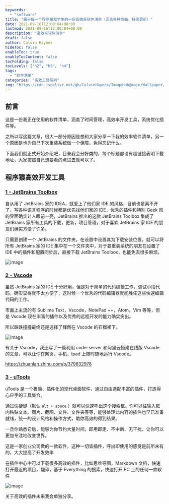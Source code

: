 ```yaml
---
keywords:
  - "software"
title: "属于每一个程序猿和学生的一份高效率软件清单（涵盖多种方面，持续更新）"
date: 2021-09-16T12:00:04+08:00
lastmod: 2021-09-16T12:00:04+08:00
description: "高效率软件清单"
draft: false
author: Calvin Haynes
hideToc: false
enableToc: true
enableTocContent: false
tocFolding: false
tocLevels: ["h2", "h3", "h4"]
tags:
  - "软件清单"
categories: "高效工具系列"
img: "https://cdn.jsdelivr.net/gh/CalvinHaynes/ImageHub@main/Wallpaper/image.3sx4gtcey060.png"
---
```


## 前言

这是一份我正在使用的软件清单，涵盖了时间管理，高效率开发工具，系统优化插件等。

之所以写这篇文章，很大一部分原因是想和大家分享一下我的效率软件清单，另一个原因是也为自己下次重装系统做一个保障，免得忘记什么。

下面我们就正式开始介绍吧，目录我会分好类的，每个标题都设有超链接表明下载地址，大家按照自己想要看的点进去就可以了。

## 程序猿高效开发工具

### [1 - JetBrains Toolbox](https://www.jetbrains.com/toolbox-app/)

自从用了 JetBrains 家的 IDEA，就爱上了他们家 IDE 的风格，目前也是离不开了，写各种语言程序的时候都是优先找他们家的 IDE，优秀的插件和特别 Geek 风的界面确实让人眼前一亮，JetBrains 推出的这款 JetBrains Toolbox 集成了 JetBrains 家所有工具的下载，更新，项目管理，对于喜欢 JetBrains 家 IDE 的朋友们确实方便了许多。

只需要创建一个 JetBrains 的文件夹，在设置中设置其为下载安装位置，就可以将所有 JetBrains 家的 IDE 集中在一个文件夹中，对于要重装系统的朋友在设置了 IDE 中的插件和配置同步后，直接下载 JetBrains Toolbox，也能免去很多麻烦。

![image](https://cdn.jsdelivr.net/gh/CalvinHaynes/ImageHub@main/BlogImage/image.31wguugc2gk.png)

### [2 - Vscode](https://code.visualstudio.com/)

虽然 JetBrains 家的 IDE 十分好用，但是对于简单的代码编辑工作，调试小段代码，确实显得就不太方便了，这时候一个优秀的代码编辑器就能胜任这些快速编辑代码的工作。

市面上主流的有 Sublime Text，Vscode，NotePad ++，Atom，Vim 等等，但是 Vscode 现在丰富的插件以及优秀的远程开发的能力确实突出。

所以跌跌撞撞最终还是选择了拜倒在 Vscode 的石榴裙下。

![image](https://cdn.jsdelivr.net/gh/CalvinHaynes/ImageHub@main/BlogImage/image.mtp4udsaeb4.png)

有关于 Vscode，我还写了一篇利用 code-server 和阿里云搭建在线版 Vscode 的文章，可以让你在网页，手机，Ipad 上随时随地运行 Vscode。

https://zhuanlan.zhihu.com/p/379632978

### [3 - uTools](https://u.tools/)

uTools 是一个极简、插件化的现代桌面软件，通过自由选配丰富的插件，打造得心应手的工具集合。

通过快捷键（默认 `alt + space` ）就可以快速呼出这个搜索框。你可以往输入框内粘贴文本、图片、截图、文件、文件夹等等，能够处理此内容的插件也早已准备就绪，统一的设计风格和操作方式，助你高效的得到结果。

一旦你熟悉它后，能够为你节约大量时间，即用即走、不中断、无干扰，让你可以更加专注地改变世界。

这是一家创业公司做的一款软件，这种一切皆插件，呼出即使用的感觉是前所未有的，大大提高了开发效率

在插件中心中可以下载很多高效的插件，比如思维导图，Markdown 文档，快速打开最近的项目，翻译，基于 Everything 的搜索，快速打开 PC 上的任何一款软件

![image](https://cdn.jsdelivr.net/gh/CalvinHaynes/ImageHub@main/BlogImage/image.2l8ggbrf1y00.png)

关于高效的插件未来我会单独分享。
